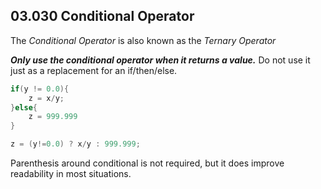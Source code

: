 ## 03.030 Conditional Operator

The *Conditional Operator* is also known as the *Ternary Operator*

***Only use the conditional operator when it returns a value.***  Do not use it just as a replacement for an if/then/else.

```java
if(y != 0.0){
    z = x/y;
}else{
    z = 999.999
}
```

```java
z = (y!=0.0) ? x/y : 999.999;
```

Parenthesis around conditional is not required, but it does improve readability in most situations.